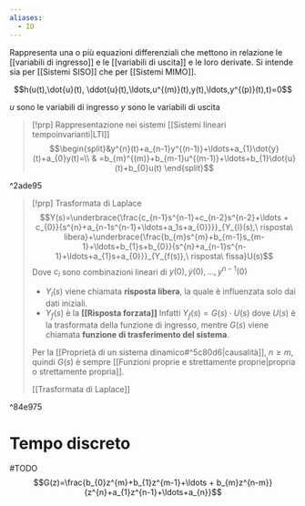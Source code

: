 ```yaml
---
aliases:
  - IO
---
```

Rappresenta una o più equazioni differenziali che mettono in relazione le [[variabili di ingresso]] e le [[variabili di uscita]] e le loro derivate.
Si intende sia per [[Sistemi SISO]] che per [[Sistemi MIMO]].

$$h(u(t),\dot{u}(t), \ddot{u}(t),\ldots,u^{(m)}(t),y(t),\ldots,y^{(p)}(t),t)=0$$

$u$ sono le variabili di ingresso
$y$ sono le variabili di uscita

>[!prp] Rappresentazione nei sistemi [[Sistemi lineari tempoinvarianti|LTI]]
>$$\begin{split}&y^{n}(t)+a_{n-1}y^{(n-1)}+\ldots+a_{1}\dot{y}(t)+a_{0}y(t)=\\
>& =b_{m}^{(m)}+b_{m-1}u^{(m-1)}+\ldots+b_{1}\dot{u}(t)+b_{0}u(t)
>\end{split}$$

^2ade95

>[!prp] Trasformata di Laplace
>$$Y(s)=\underbrace{\frac{c_{n-1}s^{n-1}+c_{n-2}s^{n-2}+\ldots + c_{0}}{s^{n}+a_{n-1s^{n-1}+\ldots+a_1s+a_{0}}}}_{Y_{l}(s),\ risposta\ libera}+\underbrace{\frac{b_{m}s^{m}+b_{m-1}s_{m-1}+\ldots+b_{1}s+b_{0}}{s^{n}+a_{n-1}s^{n-1}+\ldots+a_{1}s+a_{0}}}_{Y_{f(s)},\ risposta\ fissa}U(s)$$
>Dove $c_{i}$ sono combinazioni lineari di $y(0), \dot{y}(0),\ldots,y^{n-1}(0)$
>
>- $Y_{l}(s)$ viene chiamata **risposta libera**, la quale è influenzata solo dai dati iniziali.
>- $Y_{f}(s)$ è la **[[Risposta forzata]]**
>  Infatti $Y_{f}(s)=G(s)\cdot U(s)$ dove $U(s)$ è la trasformata della funzione di ingresso, mentre $G(s)$ viene chiamata **funzione di trasferimento del sistema**.
>  
>  Per la [[Proprietà di un sistema dinamico#^5c80d6|causalità]], $n\ge m$, quindi $G(s)$ è sempre [[Funzioni proprie e strettamente proprie|propria o strettamente propria]].
>  
>[[Trasformata di Laplace]]

^84e975
# Tempo discreto
#TODO 
$$G(z)=\frac{b_{0}z^{m}+b_{1}z^{m-1}+\ldots + b_{m}z^{n-m}}{z^{n}+a_{1}z^{n-1}+\ldots+a_{n}}$$
